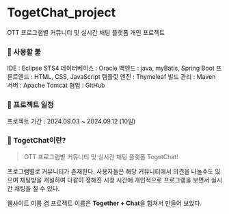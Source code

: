 # TogetChat_project
OTT 프로그램별 커뮤니티 및 실시간 채팅 플랫폼 개인 프로젝트



###	📌 사용할 툴
IDE : Eclipse STS4
데이터베이스 : Oracle
백엔드 : java, myBatis, Spring Boot
프론트엔드 : HTML, CSS, JavaScript
템플릿 엔진 : Thymeleaf
빌드 관리 : Maven
서버 : Apache Tomcat
협업 : GitHub


### 📌 프로젝트 일정
프로젝트 기간 : 2024.09.03 ~ 2024.09.12 (10일)


### 📌 TogetChat이란?

> OTT 프로그램별 커뮤니티 및 실시간 채팅 플랫폼 TogetChat!

  프로그램별로 커뮤니티가 존재한다. 
  사용자들은 해당 커뮤니티에서 의견을 나눌수도 있으며 채팅방을 개설하여 다같이 정해진 시청 시간에 개인적으로 프로그램을 보면서 실시간 채팅을 칠 수 있다.

  웹사이트 이름 겸 프로젝트 이름은 **Together + Chat**을 합쳐서 만들어 보았다.

